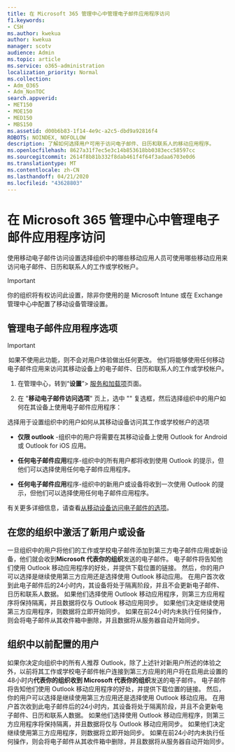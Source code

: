 ```yaml
---
title: 在 Microsoft 365 管理中心中管理电子邮件应用程序访问
f1.keywords:
- CSH
ms.author: kwekua
author: kwekua
manager: scotv
audience: Admin
ms.topic: article
ms.service: o365-administration
localization_priority: Normal
ms.collection:
- Adm_O365
- Adm_NonTOC
search.appverid:
- MET150
- MOE150
- MED150
- MBS150
ms.assetid: d00b6b83-1f14-4e9c-a2c5-dbd9a92816f4
ROBOTS: NOINDEX, NOFOLLOW
description: 了解如何选择用户可用于访问电子邮件、日历和联系人的移动应用程序。
ms.openlocfilehash: 8627a31f7ec5e3c14b853618bb0383ecc58597cc
ms.sourcegitcommit: 2614f8b81b332f8dab461f4f64f3adaa6703e0d6
ms.translationtype: MT
ms.contentlocale: zh-CN
ms.lasthandoff: 04/21/2020
ms.locfileid: "43628803"
---
```

# <a name="manage-email-app-access-in-the-microsoft-365-admin-center"></a>在 Microsoft 365 管理中心中管理电子邮件应用程序访问

使用移动电子邮件访问设置选择组织中的哪些移动应用人员可使用哪些移动应用来访问电子邮件、日历和联系人的工作或学校帐户。
  
> [!IMPORTANT]
> 你的组织将有权访问此设置，除非你使用的是 Microsoft Intune 或在 Exchange 管理中心中配置了移动设备管理设置。 
  
## <a name="manage-email-app-options"></a>管理电子邮件应用程序选项

> [!IMPORTANT]
>  如果不使用此功能，则不会对用户体验做出任何更改。 他们将能够使用任何移动电子邮件应用来访问其移动设备上的电子邮件、日历和联系人的工作或学校帐户。 
    
1. 在管理中心，转到“**设置**”\> <a href="https://go.microsoft.com/fwlink/p/?linkid=2053743" target="_blank">服务和加载项</a>页面。 

2. 在 "**移动电子邮件访问选项**" 页上，选中 "" 复选框，然后选择组织中的用户如何在其设备上使用电子邮件应用程序：
  
选择用于设置组织中的用户如何从其移动设备访问其工作或学校帐户的选项
  
- **仅限 outlook** -组织中的用户将需要在其移动设备上使用 Outlook for Android 或 Outlook for iOS 应用。 
    
- **任何电子邮件应用**程序-组织中的所有用户都将收到使用 Outlook 的提示，但他们可以选择使用任何电子邮件应用程序。 
    
- **任何电子邮件应用**程序-组织中的新用户或设备将收到一次使用 Outlook 的提示，但他们可以选择使用任何电子邮件应用程序。 
    
有关更多详细信息，请查看[从移动设备访问电子邮件的选项](access-email-from-a-mobile-device.md)。
  
## <a name="new-user-or-device-is-activated-in-your-organization"></a>在您的组织中激活了新用户或设备

一旦组织中的用户将他们的工作或学校电子邮件添加到第三方电子邮件应用或新设备，他们就会收到**Microsoft 代表你的组织**发送的电子邮件。 电子邮件将告知他们使用 Outlook 移动应用程序的好处，并提供下载位置的链接。 然后，你的用户可以选择是继续使用第三方应用还是选择使用 Outlook 移动应用。 在用户首次收到此电子邮件后的24小时内，其设备将处于隔离阶段，并且不会更新电子邮件、日历和联系人数据。 如果他们选择使用 Outlook 移动应用程序，则第三方应用程序将保持隔离，并且数据将仅与 Outlook 移动应用同步。 如果他们决定继续使用第三方应用程序，则数据将立即开始同步。 如果在前24小时内未执行任何操作，则会将电子邮件从其收件箱中删除，并且数据将从服务器自动开始同步。
  
## <a name="previously-configured-users-in-your-organization"></a>组织中以前配置的用户

如果你决定向组织中的所有人推荐 Outlook，除了上述针对新用户所述的体验之外，以前将其工作或学校电子邮件帐户连接到第三方应用的用户将在启用此设置的48小时内**代表你的组织收到 Microsoft 代表你的组织**发送的电子邮件。 电子邮件将告知他们使用 Outlook 移动应用程序的好处，并提供下载位置的链接。 然后，你的用户可以选择是继续使用第三方应用还是选择使用 Outlook 移动应用。 在用户首次收到此电子邮件后的24小时内，其设备将处于隔离阶段，并且不会更新电子邮件、日历和联系人数据。 如果他们选择使用 Outlook 移动应用程序，则第三方应用程序将保持隔离，并且数据将仅与 Outlook 移动应用同步。 如果他们决定继续使用第三方应用程序，则数据将立即开始同步。 如果在前24小时内未执行任何操作，则会将电子邮件从其收件箱中删除，并且数据将从服务器自动开始同步。 
  


